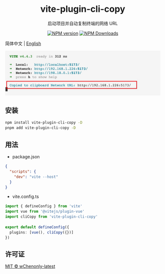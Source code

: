 <h1 align="center">vite-plugin-cli-copy</h1>
<p align="center">启动项目并自动复制终端的网络 URL</p>

<p align="center">
<a href="https://www.npmjs.com/package/vite-plugin-cli-copy" target="__blank"><img src="https://img.shields.io/npm/v/vite-plugin-cli-copy?color=a1b858&label=" alt="NPM version"></a>
<a href="https://www.npmjs.com/package/vite-plugin-cli-copy" target="__blank"><img alt="NPM Downloads" src="https://img.shields.io/npm/dm/vite-plugin-cli-copy?color=50a36f&label="></a>
</p>

简体中文 | [English](./README.md)

![](./instructions/copy.jpg)

## 安装

```bash
npm install vite-plugin-cli-copy -D
pnpm add vite-plugin-cli-copy -D
```

## 用法

- package.json

```json
{
  "scripts": {
    "dev": "vite --host"
  }
}
```

- vite.config.ts

```ts
import { defineConfig } from 'vite'
import vue from '@vitejs/plugin-vue'
import cliCopy from 'vite-plugin-cli-copy'

export default defineConfig({
  plugins: [vue(), cliCopy({})]
})
```

## 许可证

[MIT © wChenonly-latest](./LICENSE)
